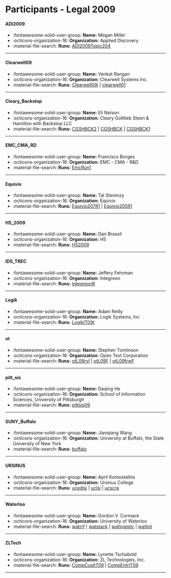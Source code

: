 # Participants - Legal 2009 

#### ADI2009
 - :fontawesome-solid-user-group: **Name:** Megan Miller
 - :octicons-organization-16: **Organization:** Applied Discovery
 - :material-file-search: **Runs:** [ADI2009Topic204](./runs.md#adi2009topic204)

---
#### Clearwell09
 - :fontawesome-solid-user-group: **Name:** Venkat Rangan
 - :octicons-organization-16: **Organization:** Clearwell Systems Inc.
 - :material-file-search: **Runs:** [Clearwell09i](./runs.md#clearwell09i) | [clearwell01](./runs.md#clearwell01)

---
#### Cleary_Backstop
 - :fontawesome-solid-user-group: **Name:** Eli Nelson
 - :octicons-organization-16: **Organization:** Cleary Gottlieb Steen & Hamilton with Backstop LLC
 - :material-file-search: **Runs:** [CGSHBCK2](./runs.md#cgshbck2) | [CGSHBCK](./runs.md#cgshbck) | [CGSHBCK1](./runs.md#cgshbck1)

---
#### EMC_CMA_RD
 - :fontawesome-solid-user-group: **Name:** Francisco Borges
 - :octicons-organization-16: **Organization:** EMC - CMA - R&D
 - :material-file-search: **Runs:** [EmcRun1](./runs.md#emcrun1)

---
#### Equivio
 - :fontawesome-solid-user-group: **Name:** Tal Sterenzy
 - :octicons-organization-16: **Organization:** Equivio
 - :material-file-search: **Runs:** [Equivio207R1](./runs.md#equivio207r1) | [Equivio205R1](./runs.md#equivio205r1)

---
#### H5_2009
 - :fontawesome-solid-user-group: **Name:** Dan Brassil
 - :octicons-organization-16: **Organization:** H5
 - :material-file-search: **Runs:** [H52009](./runs.md#h52009)

---
#### IDS_TREC
 - :fontawesome-solid-user-group: **Name:** Jeffery Fehrman
 - :octicons-organization-16: **Organization:** Integreon
 - :material-file-search: **Runs:** [IntegreonB](./runs.md#integreonb)

---
#### Logik
 - :fontawesome-solid-user-group: **Name:** Adam Reilly
 - :octicons-organization-16: **Organization:** Logik Systems, Inc
 - :material-file-search: **Runs:** [LogikIT09t](./runs.md#logikit09t)

---
#### ot
 - :fontawesome-solid-user-group: **Name:** Stephen Tomlinson
 - :octicons-organization-16: **Organization:** Open Text Corporation
 - :material-file-search: **Runs:** [otL09rvl](./runs.md#otl09rvl) | [otL09F](./runs.md#otl09f) | [otL09frwF](./runs.md#otl09frwf)

---
#### pitt_sis
 - :fontawesome-solid-user-group: **Name:** Daqing He
 - :octicons-organization-16: **Organization:** School of Information Sciences, University of Pittsburgh
 - :material-file-search: **Runs:** [pittsis09](./runs.md#pittsis09)

---
#### SUNY_Buffalo
 - :fontawesome-solid-user-group: **Name:** Jianqiang Wang
 - :octicons-organization-16: **Organization:** University at Buffalo, the State University of New York
 - :material-file-search: **Runs:** [buffalo](./runs.md#buffalo)

---
#### URSINUS
 - :fontawesome-solid-user-group: **Name:** April Kontostathis
 - :octicons-organization-16: **Organization:** Ursinus College
 - :material-file-search: **Runs:** [ucedlsi](./runs.md#ucedlsi) | [uclsi](./runs.md#uclsi) | [ucscra](./runs.md#ucscra)

---
#### Waterloo
 - :fontawesome-solid-user-group: **Name:** Gordon V. Cormack
 - :octicons-organization-16: **Organization:** University of Waterloo
 - :material-file-search: **Runs:** [watrrf](./runs.md#watrrf) | [watstack](./runs.md#watstack) | [watlogistic](./runs.md#watlogistic) | [watlint](./runs.md#watlint)

---
#### ZLTech
 - :fontawesome-solid-user-group: **Name:** Lynette Tschabold
 - :octicons-organization-16: **Organization:** ZL Technologies, Inc.
 - :material-file-search: **Runs:** [CompCustIT09](./runs.md#compcustit09) | [CompEntrIT09](./runs.md#compentrit09)

---
